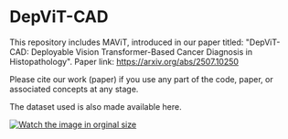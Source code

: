 # DepViT-CAD

This repository includes MAViT, introduced in our paper titled: "DepViT-CAD: Deployable Vision Transformer-Based Cancer Diagnosis in Histopathology".
Paper link: https://arxiv.org/abs/2507.10250

Please cite our work (paper) if you use any part of the code, paper, or associated concepts at any stage.

The dataset used is also made available here.

[![Watch the image in orginal size](Graphical_Abstract.jpg)](https://stress-aware-learning.github.io/SAL/3D_Loss_Landscape.jpg)



